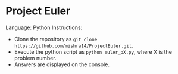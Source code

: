 # Project Euler

Language: Python
Instructions: 
* Clone the repository as `git clone https://github.com/mishra14/ProjectEuler.git`.
* Execute the python script as `python euler_pX.py`, where X is the problem number.
* Answers are displayed on the console.
